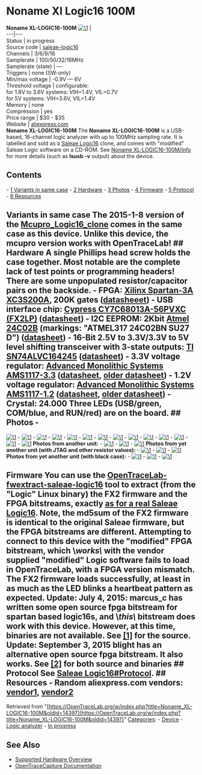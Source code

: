 # Noname Xl Logic16 100M

**Noname XL-LOGIC16-100M** [![\1](../../assets/hardware/general/\2)](./File:Noname_xl_logic16_100m_mugshot.png.html) |   
---|---  
Status | in progress  
Source code | [saleae-logic16](http://github.com/OpenTraceLab/?p=OpenTraceCapture.git;a=tree;f=src/hardware/saleae-logic16)  
Channels | 3/6/9/16  
Samplerate | 100/50/32/16MHz  
Samplerate (state) | —  
Triggers | none (SW-only)  
Min/max voltage | -0.9V — 6V  
Threshold voltage | configurable:  
for 1.8V to 3.6V systems: VIH=1.4V, VIL=0.7V  
for 5V systems: VIH=3.6V, VIL=1.4V  
Memory | none  
Compression | yes  
Price range | $30 - $35  
Website | [aliexpress.com](http://www.aliexpress.com/item/Free-Shipping-Saleae-24MHz-8Channels-Logic-Analyzer-Fully-Checked-Best-quality-Input-buffered/1731200392.html)  
**Noname XL-LOGIC16-100M** The **Noname XL-LOGIC16-100M** is a USB-based, 16-channel logic analyzer with up to 100MHz sampling rate. It is labelled and sold as a [Saleae Logic16](Saleae_Logic16.html "Saleae Logic16") clone, and comes with "modified" Saleae Logic software on a CD-ROM. See [Noname XL-LOGIC16-100M/Info](Noname_XL-LOGIC16-100M/Info.html "Noname XL-LOGIC16-100M/Info") for more details (such as **lsusb -v** output) about the device. 
## Contents 
\- [1 Variants in same case](Noname_XL-LOGIC16-100M.html#Variants_in_same_case) \- [2 Hardware](Noname_XL-LOGIC16-100M.html#Hardware) \- [3 Photos](Noname_XL-LOGIC16-100M.html#Photos) \- [4 Firmware](Noname_XL-LOGIC16-100M.html#Firmware) \- [5 Protocol](Noname_XL-LOGIC16-100M.html#Protocol) \- [6 Resources](Noname_XL-LOGIC16-100M.html#Resources) 
## Variants in same case The 2015-1-8 version of the [Mcupro_Logic16_clone](Mcupro_Logic16_clone.html "Mcupro Logic16 clone") comes in the same case as this device. Unlike this device, the mcupro version works with OpenTraceLab! ## Hardware A single Phillips head screw holds the case together. Most notable are the complete lack of test points or programming headers! There are some unpopulated resistor/capacitor pairs on the backside. \- **FPGA**: [Xilinx Spartan-3A XC3S200A](http://www.xilinx.com/support/index.html/content/xilinx/en/supportNav/silicon_devices/fpga/spartan-3a.html), 200K gates ([datasheeet](http://www.xilinx.com/support/documentation/data_sheets/ds529.pdf)) \- **USB interface chip**: [Cypress CY7C68013A-56PVXC (FX2LP)](http://www.cypress.com/?mpn=CY7C68013A-56PVXC) ([datasheet](http://www.cypress.com/?docID=34060)) \- **I2C EEPROM**: 2Kbit [Atmel 24C02B](http://www.atmel.com/devices/AT24C02B.aspx) (markings: "ATMEL317 24C02BN SU27 D") ([datasheet](http://www.atmel.com/Images/doc5126.pdf)) \- **16-Bit 2.5V to 3.3V/3.3V to 5V level shifting transceiver with 3-state outputs**: [TI SN74ALVC164245](http://www.ti.com/product/SN74ALVC164245) ([datasheet](http://www.ti.com/lit/gpn/sn74alvc164245)) \- **3.3V voltage regulator**: [Advanced Monolithic Systems AMS1117-3.3](http://www.advanced-monolithic.com/products/voltreg.html#1117) ([datasheet](http://ams-semitech.com/attachments/File/AMS1117_20120314.pdf), [older datasheet](http://www.advanced-monolithic.com/pdf/ds1117.pdf)) \- **1.2V voltage regulator**: [Advanced Monolithic Systems AMS1117-1.2](http://www.advanced-monolithic.com/products/voltreg.html#1117) ([datasheet](http://ams-semitech.com/attachments/File/AMS1117_20120314.pdf), [older datasheet](http://www.advanced-monolithic.com/pdf/ds1117.pdf)) \- **Crystal:** 24.000 Three LEDs (USB/green, COM/blue, and RUN/red) are on the board. ## Photos \- 
[![\1](../../assets/hardware/general/\2)](./File:Noname_xl_logic16_100m_package.jpg.html)
\- 
[![\1](../../assets/hardware/general/\2)](./File:Noname_xl_logic16_100m_device_top.jpg.html)
\- 
[![\1](../../assets/hardware/general/\2)](./File:Noname_xl_logic16_100m_device_bottom.jpg.html)
\- 
[![\1](../../assets/hardware/general/\2)](./File:Noname_xl_logic16_100m_device_usb.jpg.html)
\- 
[![\1](../../assets/hardware/general/\2)](./File:Noname_xl_logic16_100m_device_connector.jpg.html)
\- 
[![\1](../../assets/hardware/general/\2)](./File:Noname_xl_logic16_100m_pcb_top.jpg.html)
\- 
[![\1](../../assets/hardware/general/\2)](./File:Noname_xl_logic16_100m_pcb_bottom.jpg.html)
\- 
[![\1](../../assets/hardware/general/\2)](./File:Noname_xl_logic16_100m_xilinx_spartan_xc3s200a.jpg.html)
\- 
[![\1](../../assets/hardware/general/\2)](./File:Noname_xl_logic16_100m_cypress_fx2lp.jpg.html)
\- 
[![\1](../../assets/hardware/general/\2)](./File:Noname_xl_logic16_100m_ti_alvc164245.jpg.html)
\- 
[![\1](../../assets/hardware/general/\2)](./File:Noname_xl_logic16_100m_atmel_24c02bn.jpg.html)
\- 
[![\1](../../assets/hardware/general/\2)](./File:Noname_xl_logic16_100m_v05.jpg.html)
\- 
[![\1](../../assets/hardware/general/\2)](./File:Noname_xl_logic16_100m_ams1117_33.jpg.html)
\- 
[![\1](../../assets/hardware/general/\2)](./File:Noname_xl_logic16_100m_ams1117_12.jpg.html)
**Photos from another unit:** \- 
[![\1](../../assets/hardware/general/\2)](./File:Xl-logic16-100m-external.jpg.html)
\- 
[![\1](../../assets/hardware/general/\2)](./File:Xl-logic16-100m-pcb-top.jpg.html)
\- 
[![\1](../../assets/hardware/general/\2)](./File:Xl-logic16-100m-pcb-bottom.jpg.html)
**Photos from yet another unit (with JTAG and other resistor values):** \- 
[![\1](../../assets/hardware/general/\2)](./File:Xl-logic16-100m-v2-external.jpg.html)
\- 
[![\1](../../assets/hardware/general/\2)](./File:Xl-logic16-100m-v2-top.jpg.html)
\- 
[![\1](../../assets/hardware/general/\2)](./File:Xl-logic16-100m-v2-bottom.jpg.html)
**Photos from yet another unit (with black case):** \- 
[![\1](../../assets/hardware/general/\2)](./File:Xl_logic16_100m_black_device_top.jpg.html)
\- 
[![\1](../../assets/hardware/general/\2)](./File:Xl_logic16_100m_black_pcb_top.jpg.html)
\- 
[![\1](../../assets/hardware/general/\2)](./File:Xl_logic16_100m_black_pcb_bottom.jpg.html)
## Firmware You can use the [OpenTraceLab-fwextract-saleae-logic16](http://github.com/OpenTraceLab/?p=OpenTraceLab-util.git;a=tree;f=firmware/saleae-logic16) tool to extract (from the "Logic" Linux binary) the FX2 firmware and the FPGA bitstreams, exactly [as for a real Saleae Logic16](Saleae_Logic16.html "Saleae Logic16"). Note, the md5sum of the FX2 firmware is identical to the original Saleae firmware, but the FPGA bitstreams are different. Attempting to connect to this device with the "modified" FPGA bitstream, which \\_works\\_ with the vendor supplied "modified" Logic software fails to load in OpenTraceLab, with a FPGA version mismatch. The FX2 firmware loads successfully, at least in as much as the LED blinks a heartbeat pattern as expected. Update: July 4, 2015: marcus_c has written some open source fpga bitstream for spartan based logic16s, and \\_this\\_ bitstream does work with this device. However, at this time, binaries are not available. See [[1]](https://github.com/zeldin/logic16_bitstream) for the source. Update: September 3, 2015 blight has an alternative open source fpga bitstream. It also works. See [[2]](https://github.com/gregani/la16fw) for both source and binaries ## Protocol See [Saleae Logic16#Protocol](Saleae_Logic16.html#Protocol "Saleae Logic16"). ## Resources \- Random aliexpress.com vendors: [vendor1](http://www.aliexpress.com/item/Free-Shipping-Saleae-24MHz-8Channels-Logic-Analyzer-Fully-Checked-Best-quality-Input-buffered/1731200392.html), [vendor2](http://www.aliexpress.com/item/Saleae-logic16-USB-100MHz-Real-Time-Logic-Analyzers/1856825810.html)
Retrieved from "[https://OpenTraceLab.org/w/index.php?title=Noname_XL-LOGIC16-100M&oldid=14397](https://OpenTraceLab.org/w/index.php?title=Noname_XL-LOGIC16-100M&oldid=14397)" 
[Categories](specialcategories-specialcategories.md): \- [Device](./Category:Device.html "Category:Device") \- [Logic analyzer](./Category:Logic_analyzer.html "Category:Logic analyzer") \- [In progress](./Category:In_progress.html "Category:In progress")

## See Also
- [Supported Hardware Overview](../supported-hardware.md)
- [OpenTraceCapture Documentation](../../opentracecapture/overview.md)

